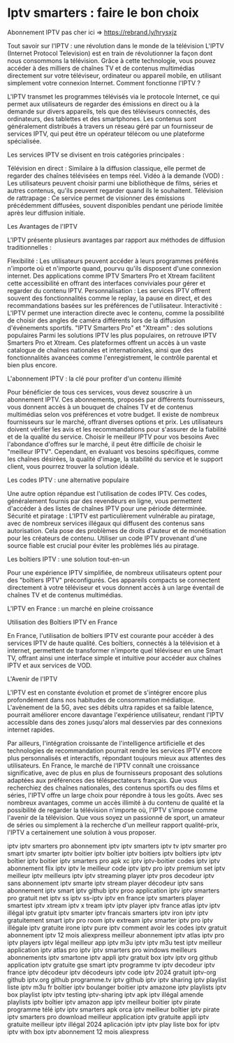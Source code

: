 # Iptv smarters : faire le bon choix

Abonnement IPTV pas cher ici  => https://rebrand.ly/hrysxjz

Tout savoir sur l'IPTV : une révolution dans le monde de la télévision
L'IPTV (Internet Protocol Television) est en train de révolutionner la façon dont nous consommons la télévision. Grâce à cette technologie, vous pouvez accéder à des milliers de chaînes TV et de contenus multimédias directement sur votre téléviseur, ordinateur ou appareil mobile, en utilisant simplement votre connexion Internet.
Comment fonctionne l'IPTV ?

L'IPTV transmet les programmes télévisés via le protocole Internet, ce qui permet aux utilisateurs de regarder des émissions en direct ou à la demande sur divers appareils, tels que des téléviseurs connectés, des ordinateurs, des tablettes et des smartphones. Les contenus sont généralement distribués à travers un réseau géré par un fournisseur de services IPTV, qui peut être un opérateur télécom ou une plateforme spécialisée.

Les services IPTV se divisent en trois catégories principales :

Télévision en direct : Similaire à la diffusion classique, elle permet de regarder des chaînes télévisées en temps réel.
Vidéo à la demande (VOD) : Les utilisateurs peuvent choisir parmi une bibliothèque de films, séries et autres contenus, qu'ils peuvent regarder quand ils le souhaitent.
Télévision de rattrapage : Ce service permet de visionner des émissions précédemment diffusées, souvent disponibles pendant une période limitée après leur diffusion initiale.

Les Avantages de l'IPTV

L'IPTV présente plusieurs avantages par rapport aux méthodes de diffusion traditionnelles :

Flexibilité : Les utilisateurs peuvent accéder à leurs programmes préférés n'importe où et n'importe quand, pourvu qu'ils disposent d'une connexion internet. Des applications comme IPTV Smarters Pro et Xtream facilitent cette accessibilité en offrant des interfaces conviviales pour gérer et regarder du contenu IPTV.
Personnalisation : Les services IPTV offrent souvent des fonctionnalités comme le replay, la pause en direct, et des recommandations basées sur les préférences de l'utilisateur.
Interactivité : L'IPTV permet une interaction directe avec le contenu, comme la possibilité de choisir des angles de caméra différents lors de la diffusion d'événements sportifs.
"IPTV Smarters Pro" et "Xtream" : des solutions populaires
Parmi les solutions IPTV les plus populaires, on retrouve IPTV Smarters Pro et Xtream. Ces plateformes offrent un accès à un vaste catalogue de chaînes nationales et internationales, ainsi que des fonctionnalités avancées comme l'enregistrement, le contrôle parental et bien plus encore.

L'abonnement IPTV : la clé pour profiter d'un contenu illimité

Pour bénéficier de tous ces services, vous devez souscrire à un abonnement IPTV. Ces abonnements, proposés par différents fournisseurs, vous donnent accès à un bouquet de chaînes TV et de contenus multimédias selon vos préférences et votre budget. Il existe de nombreux fournisseurs sur le marché, offrant diverses options et prix. Les utilisateurs doivent vérifier les avis et les recommandations pour s'assurer de la fiabilité et de la qualité du service.
Choisir le meilleur IPTV pour vos besoins
Avec l'abondance d'offres sur le marché, il peut être difficile de choisir le "meilleur IPTV". Cependant, en évaluant vos besoins spécifiques, comme les chaînes désirées, la qualité d'image, la stabilité du service et le support client, vous pourrez trouver la solution idéale.

Les codes IPTV : une alternative populaire

Une autre option répandue est l'utilisation de codes IPTV. Ces codes, généralement fournis par des revendeurs en ligne, vous permettent d'accéder à des listes de chaînes IPTV pour une période déterminée.
Sécurité et piratage : L'IPTV est particulièrement vulnérable au piratage, avec de nombreux services illégaux qui diffusent des contenus sans autorisation. Cela pose des problèmes de droits d'auteur et de monétisation pour les créateurs de contenu. Utiliser un code IPTV provenant d'une source fiable est crucial pour éviter les problèmes liés au piratage.

Les boîtiers IPTV : une solution tout-en-un

Pour une expérience IPTV simplifiée, de nombreux utilisateurs optent pour des "boîtiers IPTV" préconfigurés. Ces appareils compacts se connectent directement à votre téléviseur et vous donnent accès à un large éventail de chaînes TV et de contenus multimédias.

L'IPTV en France : un marché en pleine croissance

Utilisation des Boîtiers IPTV en France

En France, l'utilisation de boîtiers IPTV est courante pour accéder à des services IPTV de haute qualité. Ces boîtiers, connectés à la télévision et à internet, permettent de transformer n'importe quel téléviseur en une Smart TV, offrant ainsi une interface simple et intuitive pour accéder aux chaînes IPTV et aux services de VOD.

L'Avenir de l'IPTV

L'IPTV est en constante évolution et promet de s'intégrer encore plus profondément dans nos habitudes de consommation médiatique. L'avènement de la 5G, avec ses débits ultra rapides et sa faible latence, pourrait améliorer encore davantage l'expérience utilisateur, rendant l'IPTV accessible dans des zones jusqu'alors mal desservies par des connexions internet rapides.

Par ailleurs, l'intégration croissante de l'intelligence artificielle et des technologies de recommandation pourrait rendre les services IPTV encore plus personnalisés et interactifs, répondant toujours mieux aux attentes des utilisateurs.
En France, le marché de l'IPTV connaît une croissance significative, avec de plus en plus de fournisseurs proposant des solutions adaptées aux préférences des téléspectateurs français. Que vous recherchiez des chaînes nationales, des contenus sportifs ou des films et séries, l'IPTV offre un large choix pour répondre à tous les goûts.
Avec ses nombreux avantages, comme un accès illimité à du contenu de qualité et la possibilité de regarder la télévision n'importe où, l'IPTV s'impose comme l'avenir de la télévision. Que vous soyez un passionné de sport, un amateur de séries ou simplement à la recherche d'un meilleur rapport qualité-prix, l'IPTV a certainement une solution à vous proposer.

iptv
iptv smarters pro
abonnement iptv
iptv smarters
iptv tv
iptv smarter pro
smart iptv
smarter iptv
boitier iptv
boîtier iptv
boitiers iptv
boîtiers iptv
iptv boîtier
iptv boitier
iptv smarters pro apk
xc iptv
iptv-boitier
codes iptv
iptv abonnement
flix iptv
iptv le meilleur
code iptv
iptv pro
iptv premium
set iptv
meilleur iptv
meilleurs iptv
iptv streaming player
iptv pros
decodeur iptv sans abonnement
iptv smarte
iptv stream player
décodeur iptv sans abonnement
iptv smart
iptv github
iptv proo
application iptv
iptv smarters pro gratuit
net iptv
ss iptv
ss-iptv
iptv en france
iptv smarters player
smartest iptv
xtream iptv
x tream iptv
iptv player
iptv france
atlas iptv
iptv illégal
iptv gratuit
iptv smarter
iptv francais
smarters iptv
iron iptv
iptv gratuitement
smart iptv pro
room iptv
extream iptv
smarter iptv pro
iptv illégale
iptv gratuite
irone iptv
pure iptv
comment avoir les codes iptv gratuit
abonnement iptv 12 mois aliexpress
meilleur abonnement iptv
atlas iptv pro
iptv players
iptv légal
meilleur app iptv
m3u iptv
iptv m3u
test iptv
meilleur application iptv
atlas pro iptv
iptv smarters pro windows
meilleurs abonnements iptv
smartone iptv
appli iptv gratuit
box iptv
iptv org github
application iptv gratuite
gse smart iptv
programme tv iptv
decodeur iptv
france iptv
décodeur iptv
décodeurs iptv
code iptv 2024 gratuit
iptv-org github
iptv.org github
programme.tv iptv
github iptv
iptv sharing
iptv playlist
liste iptv m3u fr
boîtier iptv boulanger
boitier iptv amazone
iptv playlists
iptv box
playlist iptv
iptv testing
iptv-sharing
iptv apk
iptv illégal amende
playlists iptv
boîtier iptv amazon
app iptv
meilleur boitier iptv pirate
programme télé iptv
iptv smarters apk
orca iptv
meilleur boîtier iptv pirate
iptv smarters pro download
meilleur application iptv gratuite
appli iptv gratuite
meilleur iptv illégal 2024
aplicación iptv
iptv play liste
box for iptv
iptv with box
iptv abonnement 12 mois aliexpress

